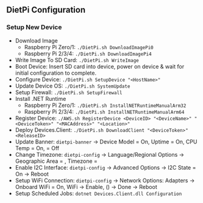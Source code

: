 ## DietPi Configuration

### Setup New Device
- Download Image
  - Raspberry Pi Zero/1: `./DietPi.sh DownloadImagePi0`
  - Raspberry Pi 2/3/4: `./DietPi.sh DownloadImagePi4`
- Write Image To SD Card: `./DietPi.sh WriteImage`
- Boot Device: Insert SD card into device, power on device & wait for initial configuration to complete.
- Configure Device: `./DietPi.sh SetupDevice "<HostName>"`
- Update Device OS: `./DietPi.sh SystemUpdate`
- Setup Firewall: `./DietPi.sh SetupFirewall`
- Install .NET Runtime
  - Raspberry Pi Zero/1: `./DietPi.sh InstallNETRuntimeManualArm32`
  - Raspberry Pi 2/3/4: `./DietPi.sh InstallNETRuntimeManualArm64`
- Register Device: `./AWS.sh RegisterDevice <DeviceID> "<DeviceName>" "<DeviceToken>" "<MACAddress>" "<Location>"`
- Deploy Devices.Client: `./DietPi.sh DownloadClient "<DeviceToken>" <ReleaseID>`
- Update Banner: `dietpi-banner` -> Device Model = On, Uptime = On, CPU Temp = On, <Remaining> = Off
- Change Timezone: `dietpi-config` -> Language/Regional Options -> Geographic Area = <Area>, Timezone = <Timezone>
- Enable I2C Interface: `dietpi-config` -> Advanced Options -> I2C State = On -> Reboot
- Setup WiFi Connection: `dietpi-config` -> Network Options: Adapters -> Onboard WiFi = On, WiFi -> Enable, <SSID> (<Password>) -> Done -> Reboot
- Setup Scheduled Jobs: `dotnet Devices.Client.dll Configuration`